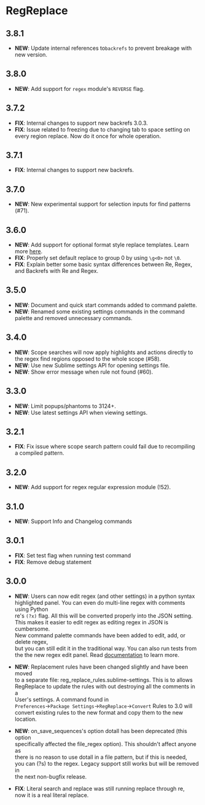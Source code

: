 # RegReplace

## 3.8.1

- **NEW**: Update internal references to`backrefs` to prevent breakage with new version.

## 3.8.0

- **NEW**: Add support for `regex` module's `REVERSE` flag.

## 3.7.2

- **FIX**: Internal changes to support new backrefs 3.0.3.
- **FIX**: Issue related to freezing due to changing tab to space setting on every region replace.  Now do it once for whole operation.

## 3.7.1

- **FIX**: Internal changes to support new backrefs.

## 3.7.0

- **NEW**: New experimental support for selection inputs for find patterns (#71).

## 3.6.0

- **NEW**: Add support for optional format style replace templates. Learn more [here](http://facelessuser.github.io/backrefs/#format-replacements).
- **FIX**: Properly set default replace to group 0 by using `\g<0>` not `\0`.
- **FIX**: Explain better some basic syntax differences between Re, Regex, and Backrefs with Re and Regex.

## 3.5.0

- **NEW**: Document and quick start commands added to command palette.
- **NEW**: Renamed some existing settings commands in the command palette and removed unnecessary commands.

## 3.4.0

- **NEW**: Scope searches will now apply highlights and actions directly to the regex find regions opposed to the whole
scope (#58).
- **NEW**: Use new Sublime settings API for opening settings file.
- **NEW**: Show error message when rule not found (#60).

## 3.3.0

- **NEW**: Limit popups/phantoms to 3124+.
- **NEW**: Use latest settings API when viewing settings.

## 3.2.1

- **FIX**: Fix issue where scope search pattern could fail due to recompiling a compiled pattern.

## 3.2.0

- **NEW**: Add support for regex regular expression module (!52).

## 3.1.0

- **NEW**: Support Info and Changelog commands

## 3.0.1

- **FIX**: Set test flag when running test command
- **FIX**: Remove debug statement

## 3.0.0

- **NEW**: Users can now edit regex (and other settings) in a python syntax  
highlighted panel. You can even do multi-line regex with comments using Python  
re's `(?x)` flag. All this will be converted properly into the JSON setting.  
This makes it easier to edit regex as editing regex in JSON is cumbersome.  
New command palette commands have been added to edit, add, or delete regex,  
but you can still edit it in the traditional way. You can also run tests from  
the the new regex edit panel. Read [documentation](http://facelessuser.github.io/RegReplace/usage/#a-better-way-to-create-regex-rules) to learn more.

- **NEW**: Replacement rules have been changed slightly and have been moved  
to a separate file: reg_replace_rules.sublime-settings. This is to allows  
RegReplace to update the rules with out destroying all the comments in a  
User's settings. A command found in  
`Preferences`->`Package Settings`->`RegReplace`->`Convert` Rules to 3.0 will  
convert existing rules to the new format and copy them to the new location.

- **NEW**: on_save_sequences's option dotall has been deprecated (this option  
specifically affected the file_regex option). This shouldn't affect anyone as  
there is no reason to use dotall in a file pattern, but if this is needed,  
you can (?s) to the regex. Legacy support still works but will be removed in  
the next non-bugfix release.

- **FIX**: Literal search and replace was still running replace through re,  
now it is a real literal replace.

